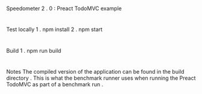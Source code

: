 #
Speedometer
2
.
0
:
Preact
TodoMVC
example
#
#
Test
locally
1
.
npm
install
2
.
npm
start
#
#
Build
1
.
npm
run
build
#
#
Notes
The
compiled
version
of
the
application
can
be
found
in
the
build
directory
.
This
is
what
the
benchmark
runner
uses
when
running
the
Preact
TodoMVC
as
part
of
a
benchmark
run
.
